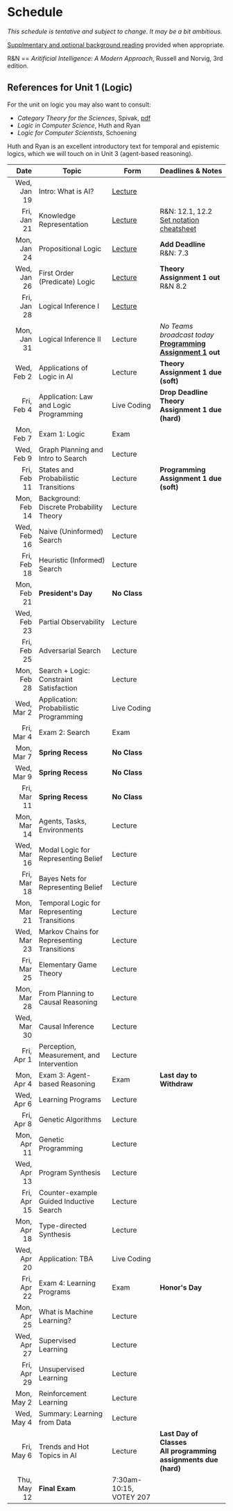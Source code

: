 # Schedule

_This schedule is tentative and subject to change. It may be a bit ambitious._

[Supplmentary and optional background reading](syllabus.html#textbook) provided when appropriate. 

R&N == _Aritificial Intelligence: A Modern Approach_, Russell and Norvig, 3rd edition.

## References for Unit 1 (Logic)
For the unit on logic you may also want to consult:

* _Category Theory for the Sciences_, Spivak, [pdf](https://arxiv.org/pdf/1302.6946.pdf) 
* _Logic in Computer Science_, Huth and Ryan
* _Logic for Computer Scientists_, Schoening

Huth and Ryan is an excellent introductory text for temporal and epistemic logics, which we will touch on in Unit 3 (agent-based reasoning).


| Date  | Topic  | Form  |  Deadlines & Notes |
|---:|---|---|---|
| Wed, Jan 19 | Intro: What is AI? | [Lecture](lectures/Lec1_Intro_AI.pdf) | |
| Fri, Jan 21 | Knowledge Representation | [Lecture](lectures/Lec2_Knowledge_Representation.pdf) | R&N: 12.1, 12.2<br/>[Set notation cheatsheet](https://www.maths.usyd.edu.au/u/UG/JM/MATH1901/r/PDF/cheat-sheet.pdf) |
| Mon, Jan 24 | Propositional Logic | [Lecture](lectures/Lec3____Propositional_Logic.pdf) | **Add Deadline**<br/>R&N: 7.3  |
| Wed, Jan 26 | First Order (Predicate) Logic | [Lecture](lectures/Lec4____First_Order_Predicate_Logic.pdf) | **Theory Assignment 1 out** <br/> R&N 8.2 |
| Fri, Jan 28 | Logical Inference I | [Lecture](lectures/Lec5____Logical_Inference.pdf) |  |
| Mon, Jan 31 | Logical Inference II | Lecture | _No Teams broadcast today_ <br/> **[Programming Assignment 1](assignments/1/programming_assignment_1.html) out**|
| Wed, Feb 2  | Applications of Logic in AI | Lecture | **Theory Assignment 1 due (soft)**   |
| Fri, Feb 4  | Application: Law and Logic Programming | Live Coding | **Drop Deadline**<br/>**Theory Assignment 1 due (hard)** |
| Mon, Feb 7  | Exam 1: Logic | Exam | |
| Wed, Feb 9  | Graph Planning and Intro to Search | Lecture | |
| Fri, Feb 11 | States and Probabilistic Transitions | Lecture | **Programming Assignment 1 due (soft)** |
| Mon, Feb 14 | Background: Discrete Probability Theory | Lecture ||
| Wed, Feb 16 | Naive (Uninformed) Search | Lecture || 
| Fri, Feb 18 | Heuristic (Informed) Search | Lecture || 
| Mon, Feb 21 | **President's Day** | **No Class** | |
| Wed, Feb 23 | Partial Observability | Lecture || 
| Fri, Feb 25 | Adversarial Search | Lecture || 
| Mon, Feb 28 | Search + Logic: Constraint Satisfaction | Lecture || 
| Wed, Mar 2  | Application: Probabilistic Programming | Live Coding ||
| Fri, Mar 4  | Exam 2: Search | Exam || 
| Mon, Mar 7  | **Spring Recess** | **No Class** ||
| Wed, Mar 9  | **Spring Recess** | **No Class** ||
| Fri, Mar 11 | **Spring Recess** | **No Class** ||
| Mon, Mar 14 | Agents, Tasks, Environments | Lecture || 
| Wed, Mar 16 | Modal Logic for Representing Belief | Lecture ||
| Fri, Mar 18 | Bayes Nets for Representing Belief | Lecture ||
| Mon, Mar 21 | Temporal Logic for Representing Transitions | Lecture ||
| Wed, Mar 23 | Markov Chains for Representing Transitions | Lecture ||
| Fri, Mar 25 | Elementary Game Theory | Lecture ||
| Mon, Mar 28 | From Planning to Causal Reasoning | Lecture ||
| Wed, Mar 30 | Causal Inference | Lecture ||
| Fri, Apr 1  | Perception, Measurement, and Intervention | Lecture ||
| Mon, Apr 4  | Exam 3: Agent-based Reasoning | Exam | **Last day to Withdraw** |
| Wed, Apr 6  | Learning Programs | Lecture ||
| Fri, Apr 8  | Genetic Algorithms | Lecture ||
| Mon, Apr 11 | Genetic Programming | Lecture ||
| Wed, Apr 13 | Program Synthesis | Lecture ||
| Fri, Apr 15 | Counter-example Guided Inductive Search | Lecture ||
| Mon, Apr 18 | Type-directed Synthesis | Lecture ||
| Wed, Apr 20 | Application: TBA | Live Coding ||
| Fri, Apr 22 | Exam 4: Learning Programs | Exam | **Honor's Day** |
| Mon, Apr 25 | What is Machine Learning? | Lecture | 
| Wed, Apr 27 | Supervised Learning | Lecture |
| Fri, Apr 29 | Unsupervised Learning | Lecture |
| Mon, May 2  | Reinforcement Learning | Lecture |
| Wed, May 4  | Summary: Learning from Data | Lecture 
| Fri, May 6  | Trends and Hot Topics in AI | Lecture | **Last Day of Classes**<br/>**All programming assignments due (hard)** |
| Thu, May 12 | **Final Exam** | 7:30am-10:15, VOTEY 207 |